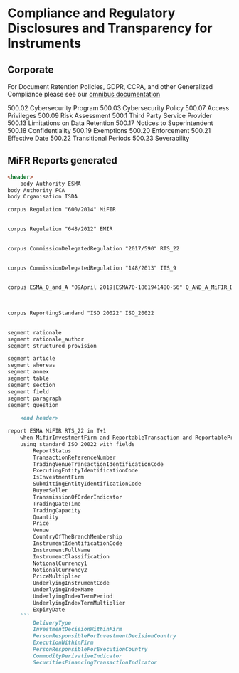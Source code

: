 # Compliance and Regulatory Disclosures and Transparency for Instruments

## Corporate 
For Document Retention Policies, GDPR, CCPA, and other Generalized Compliance please see our [omnibus documentation](https://freight-chain.github.io/obm)



500.02 Cybersecurity Program 
500.03 Cybersecurity Policy
500.07 Access Privileges 
500.09 Risk Assessment 
500.1 Third Party Service Provider
500.13 Limitations on Data Retention
500.17 Notices to Superintendent
500.18 Confidentiality
500.19 Exemptions 
500.20 Enforcement
500.21 Effective Date 
500.22 Transitional Periods
500.23 Severability 

## MiFR Reports generated 
```markdown
<header>
	body Authority ESMA
body Authority FCA
body Organisation ISDA

corpus Regulation "600/2014" MiFIR
	

corpus Regulation "648/2012" EMIR
	

corpus CommissionDelegatedRegulation "2017/590" RTS_22
	 

corpus CommissionDelegatedRegulation "148/2013" ITS_9
	

corpus ESMA_Q_and_A "09April 2019|ESMA70-1861941480-56" Q_AND_A_MiFIR_DATA_REPORTING
	


corpus ReportingStandard "ISO 20022" ISO_20022
	

segment rationale
segment rationale_author
segment structured_provision

segment article
segment whereas
segment annex
segment table
segment section
segment field
segment paragraph
segment question
	
	<end header>
```

```markdown
report ESMA MiFIR RTS_22 in T+1
	when MifirInvestmentFirm and ReportableTransaction and ReportableProduct
	using standard ISO_20022 with fields
		ReportStatus
		TransactionReferenceNumber
		TradingVenueTransactionIdentificationCode
		ExecutingEntityIdentificationCode
		IsInvestmentFirm
		SubmittingEntityIdentificationCode
		BuyerSeller
		TransmissionOfOrderIndicator
		TradingDateTime
		TradingCapacity
		Quantity
		Price
		Venue
		CountryOfTheBranchMembership
		InstrumentIdentificationCode
		InstrumentFullName
		InstrumentClassification
		NotionalCurrency1
		NotionalCurrency2
		PriceMultiplier
		UnderlyingInstrumentCode
		UnderlyingIndexName
		UnderlyingIndexTermPeriod
		UnderlyingIndexTermMultiplier
		ExpiryDate
    ```
		DeliveryType
		InvestmentDecisionWithinFirm
		PersonResponsibleForInvestmentDecisionCountry
		ExecutionWithinFirm
		PersonResponsibleForExecutionCountry
		CommodityDerivativeIndicator
		SecuritiesFinancingTransactionIndicator
